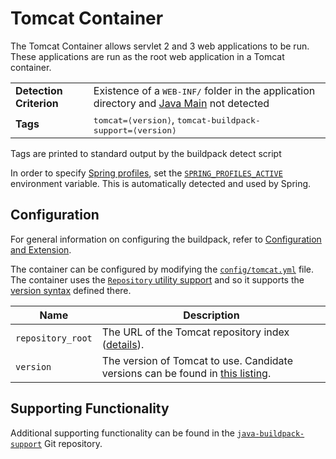 # Tomcat Container
The Tomcat Container allows servlet 2 and 3 web applications to be run.  These applications are run as the root web application in a Tomcat container.

<table>
  <tr>
    <td><strong>Detection Criterion</strong></td><td>Existence of a <tt>WEB-INF/</tt> folder in the application directory and <a href="container-java_main.md">Java Main</a> not detected</td>
  </tr>
  <tr>
    <td><strong>Tags</strong></td>
    <td><tt>tomcat=&lang;version&rang;</tt>, <tt>tomcat-buildpack-support=&lang;version&rang;</tt></td>
  </tr>
</table>
Tags are printed to standard output by the buildpack detect script

In order to specify [Spring profiles][], set the [`SPRING_PROFILES_ACTIVE`][] environment variable.  This is automatically detected and used by Spring.

## Configuration
For general information on configuring the buildpack, refer to [Configuration and Extension][].

The container can be configured by modifying the [`config/tomcat.yml`][] file.  The container uses the [`Repository` utility support][repositories] and so it supports the [version syntax][] defined there.

| Name | Description
| ---- | -----------
| `repository_root` | The URL of the Tomcat repository index ([details][repositories]).
| `version` | The version of Tomcat to use. Candidate versions can be found in [this listing][].

## Supporting Functionality
Additional supporting functionality can be found in the [`java-buildpack-support`][] Git repository.

[Configuration and Extension]: ../README.md#Configuration-and-Extension
[`config/tomcat.yml`]: ../config/tomcat.yml
[`java-buildpack-support`]: https://github.com/cloudfoundry/java-buildpack-support
[repositories]: extending-repositories.md
[Spring profiles]:http://blog.springsource.com/2011/02/14/spring-3-1-m1-introducing-profile/
[`SPRING_PROFILES_ACTIVE`]: http://docs.spring.io/spring/docs/4.0.0.RELEASE/javadoc-api/org/springframework/core/env/AbstractEnvironment.html#ACTIVE_PROFILES_PROPERTY_NAME
[this listing]: http://download.pivotal.io.s3.amazonaws.com/tomcat/index.yml
[version syntax]: extending-repositories.md#version-syntax-and-ordering
